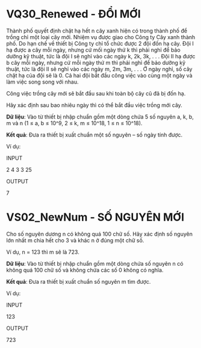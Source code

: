 # VQ30_Renewed - ĐỔI MỚI

Thành phố quyết định chặt hạ hết n cây xanh hiện có trong thành phố để trồng chỉ một loại cây mới. Nhiệm vụ được giao cho Công ty Cây xanh thành phố. Do hạn chế về thiết bị Công ty chỉ tổ chức được 2 đội đốn hạ cây. Đội I hạ được a cây mỗi ngày, nhưng cứ mối ngày thứ k thì phải nghỉ để bảo dưỡng kỹ thuật, tức là đội I sẽ nghỉ vào các ngày k, 2k, 3k, . . . Đội II hạ được b cây mỗi ngày, nhưng cứ mỗi ngày thứ m thì phải nghỉ để bảo dưỡng kỹ thuật, tức là đội II sẽ nghỉ vào các ngày m, 2m, 3m, . . . Ở ngày nghỉ, số cây chặt hạ của đội sẽ là 0. Cả hai đội bắt đầu công việc vào cùng một ngày và làm việc song song với nhau.

Công việc trồng cây mới sẽ bắt đầu sau khi toàn bộ cây cũ đã bị đốn hạ.

Hãy xác định sau bao nhiêu ngày thì có thể bắt đầu việc trồng mới cây.

**Dữ liệu**: Vào từ thiết bị nhập chuẩn gồm một dòng chứa 5 số nguyên a, k, b, m và n (1 ≤ a, b ≤ 10^9, 2 ≤ k, m ≤ 10^18, 1 ≤ n ≤ 10^18).

**Kết quả**: Đưa ra thiết bị xuất chuẩn một số nguyên – số ngày tính được.

Ví dụ:

INPUT

2 4 3 3 25

OUTPUT

7


# VS02_NewNum - SỐ NGUYÊN MỚI
Cho số nguyên dương n có không quá 100 chữ số. Hãy xác định số nguyên lớn nhất m chia hết cho 3 và khác n ở đúng một chữ số.

Ví dụ, n = 123 thì m sẽ là 723.

**Dữ liệu**: Vào từ thiết bị nhập chuẩn gồm một dòng chứa số nguyên n có không quá 100 chữ số và không chứa các số 0 không có nghĩa.

**Kết quả**: Đưa ra thiết bị xuất chuẩn số nguyên m tìm được.

Ví dụ:

INPUT

123

OUTPUT

723


